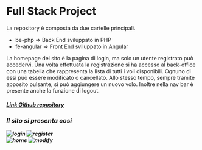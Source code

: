 <h1>Full Stack Project</h1>

<p>La repository è composta da due cartelle principali.</p>

- be-php        => Back End sviluppato in PHP
- fe-angular    => Front End sviluppato in Angular

<p>
La homepage del sito è la pagina di login, ma solo un utente registrato può accedervi.
Una volta effettuata la registrazione si ha accesso al back-office con una tabella
che rappresenta la lista di tutti i voli disponibili. Ognuno di essi può essere modificato o cancellato. Allo stesso tempo, sempre tramite apposito pulsante, si può aggiungere un nuovo volo.
Inoltre nella nav bar è presente anche la funzione di logout.
</p>


<a href="https://github.com/albinaAS93/FullStackProject"><h5>Link Github repository<h5></a>

  <h3> Il sito si presenta così </h3>
  
![login](https://user-images.githubusercontent.com/102250096/179516207-cbb04ef0-c10e-4d77-8509-b0293d67f552.PNG)
![register](https://user-images.githubusercontent.com/102250096/179516219-5fba631c-40e2-4d16-9a11-8b72891b9014.PNG)
<br>
![home](https://user-images.githubusercontent.com/102250096/179515339-947f0482-c25e-4fdc-8f57-f5010776d4cb.PNG)
![modify](https://user-images.githubusercontent.com/102250096/179515347-e125f1b8-0f04-46e1-97f5-75c8a670ceb2.PNG)
